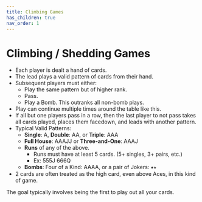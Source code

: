 ```yaml
---
title: Climbing Games
has_children: true
nav_order: 1
---
```


# Climbing / Shedding Games

- Each player is dealt a hand of cards.
- The lead plays a valid pattern of cards from their hand.
- Subsequent players must either:
    - Play the same pattern but of higher rank.
    - Pass.
    - Play a Bomb. This outranks all non-bomb plays.
- Play can continue multiple times around the table like this.
- If all but one players pass in a row, then the last player to not pass takes all cards played, places them facedown, and leads with another pattern.
- Typical Valid Patterns:
    - **Single**: <span class="card">A</span>, **Double**: <span class="card">A</span><span class="card">A</span>, or **Triple**: <span class="card">A</span><span class="card">A</span><span class="card">A</span>
    - **Full House**: <span class="card">A</span><span class="card">A</span><span class="card">A</span><span class="card">J</span><span class="card">J</span> or **Three-and-One**: <span class="card">A</span><span class="card">A</span><span class="card">A</span><span class="card">J</span>
    - **Runs** of any of the above. 
      - Runs must have at least 5 cards. (5+ singles, 3+ pairs, etc.)
      - Ex: <span class="card">5</span><span class="card">5</span><span class="card">5</span><span class="card">J</span> <span class="card">6</span><span class="card">6</span><span class="card">6</span><span class="card">Q</span>
    - **Bombs**: Four of a Kind: <span class="card">A</span><span class="card">A</span><span class="card">A</span><span class="card">A</span>, or a pair of Jokers: <span class="card">⭑</span><span class="card">⭒</span>
- 2 cards are often treated as the high card, even above Aces, in this kind of game.

The goal typically involves being the first to play out all your cards.

<!--
- Each player is dealt a hand of cards.
- The lead plays a valid pattern of cards from their hand.
- Subsequent players must either:
    - Play the same pattern but of higher rank.
    - Pass.
    - Play a Bomb. This outranks all non-bomb plays.
- Play can continue multiple times around the table like this.
- If all but one players pass in a row, then the last player to not pass takes all cards played, places them facedown, and leads with another pattern.
- Typical Valid Patterns:
    - Single: **[A]**, Double: **[A][A]**, or Triple: **[A][A][[A]**
    - Full House: **[A][A][A][J][J]** or Three-and-One: **[A][A][A][J]**
    - Runs of any of the above. (Runs of singles must have at least 5 cards.)
      - Ex: **[5][5][5][J]** **[6][6][6][Q]**
    - **Bombs**: Four of a Kind: **[A][A][A][A]**, or a pair of Jokers: **[⭑][⭒]**-->




